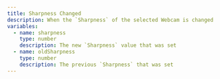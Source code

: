 ```yaml
---
title: Sharpness Changed
description: When the `Sharpness` of the selected Webcam is changed
variables:
  - name: sharpness
    type: number
    description: The new `Sharpness` value that was set
  - name: oldSharpness
    type: number
    description: The previous `Sharpness` that was set
---
```

